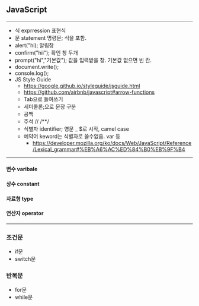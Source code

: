 ## JavaScript
---
- 식 exprression 표현식
- 문 statement 명령문; 식을 포함.
- alert("hi); 알림창
- confirm("hii"); 확인 창 두개
- prompt("hi","기본값"); 값을 입력받을 창. 기본값 없으면 빈 칸.
- document.write();
- console.log();
- JS Style Guide
  - https://google.github.io/styleguide/jsguide.html
  - https://github.com/airbnb/javascript#arrow-functions
  - Tab으로 들여쓰기
  - 세미콜론;으로 문장 구분
  - 공백
  - 주석 // /**/
  - 식별자 identifier; 영문 _ $로 시작, camel case
  - 예약어 keword는 식별자로 쓸수없음. var 등
    - https://developer.mozilla.org/ko/docs/Web/JavaScript/Reference/Lexical_grammar#%EB%A6%AC%ED%84%B0%EB%9F%B4
---
#### 변수 varibale
#### 상수 constant
#### 자료형 type
#### 연산자 operator
---
### 조건문
- if문
- switch문
### 반복문
- for문
- while문